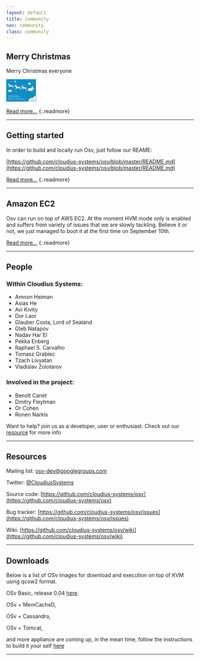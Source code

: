 ```yaml
---
layout: default
title: Community
nav: community
class: community
---
```


## Merry Christmas ##

Merry Christmas everyone

![Merry Christmas](images/merry_christmasA_80x60.jpg)

[Read more...](/ "Read more")
{:.readmore}

- - -

## Getting started ##

In order to build and locally run Osv, just follow our REAME:

[https://github.com/cloudius-systems/osv/blob/master/README.md](https://github.com/cloudius-systems/osv/blob/master/README.md)

[Read more...](/ "Read more")
{:.readmore}
- - -

## Amazon EC2 ##

Osv can run on top of AWS EC2. At the moment HVM mode only is enabled and suffers from variety of issues that we are slowly tackling. Believe it or not, we just managed to boot it at the first time on September 10th.

[Read more...](/ "Read more")
{:.readmore}
- - -

## People ##

### Within Cloudius Systems: ###

* Amnon Heiman
* Asias He
* Avi Kivity
* Dor Laor
* Glauber Costa, Lord of Sealand
* Gleb Natapov
* Nadav Har`El
* Pekka Enberg
* Raphael S. Carvalho
* Tomasz Grabiec
* Tzach Livyatan
* Vladislav Zolotarov

### Involved in the project: ###

* Benoît Canet
* Dmitry Fleytman
* Or Cohen
* Ronen Narkis

Want to help? join us as a developer, user or enthusiast.
Check out our [resource](/) for more info

- - -

## Resources ##

Mailing list: [osv-dev@googlegroups.com](mailto:osv-dev@googlegroups.com)

Twitter: [@CloudiusSystems](https://twitter.com/CloudiusSystems)

Source code: [https://github.com/cloudius-systems/osv](https://github.com/cloudius-systems/osv)

Bug tracker: [https://github.com/cloudius-systems/osv/issues](https://github.com/cloudius-systems/osv/issues)

Wiki: [https://github.com/cloudius-systems/osv/wiki](https://github.com/cloudius-systems/osv/wiki)

- - -

## Downloads ##

Below is a list of OSv images for download and execution on top of KVM using qcow2 format.


OSv Basic, release 0.04 [here](https://github.com/cloudius-systems/osv/wiki).

OSv + MemCacheD,

OSv + Cassandra,

OSv + Tomcat,

and more appliance are coming up, in the mean time, follow the instructions to build it your self [here](https://github.com/cloudius-systems/osv-apps)

- - -

